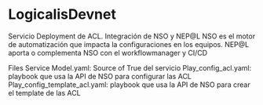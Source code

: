 # LogicalisDevnet
Servicio Deployment de ACL. Integración de NSO y NEP@L
NSO es el motor de automatización que impacta la configuraciones en los equipos.
NEP@L aporta o complementa NSO con el workflowmanager y CI/CD

Files
Service Model.yaml: Source of True del servicio
Play_config_acl.yaml: playbook que usa la API de NSO para configurar las ACL
Play_config_template_acl.yaml: playbook que usa la API de NSO para crear el template de las ACL
